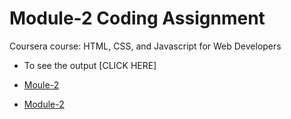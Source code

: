 

# Module-2 Coding Assignment

Coursera course: HTML, CSS, and Javascript for Web Developers

* To see the output [CLICK HERE]
* [Moule-2](https://rohannaroni.github.io/Coursera-Assignment/module-2/index.html)

* [Module-2](https://siddartha19.github.io/Coursera-HTML-CSS-and-JavaScript-for-Web-Developers/Assignments/module-2/index.html)

